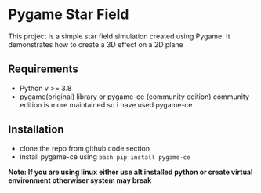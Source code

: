# Pygame Star Field

This project is a simple star field simulation created using Pygame. It demonstrates how to create a 3D effect on a 2D plane

## Requirements

- Python v >= 3.8
- pygame(original) library or pygame-ce (community edition)
  community edition is more maintained so i have used pygame-ce

## Installation

- clone the repo from github code section
- install pygame-ce using `bash pip install pygame-ce`

**Note: If you are using linux either use alt installed python or create virtual environment otherwiser system may break**
